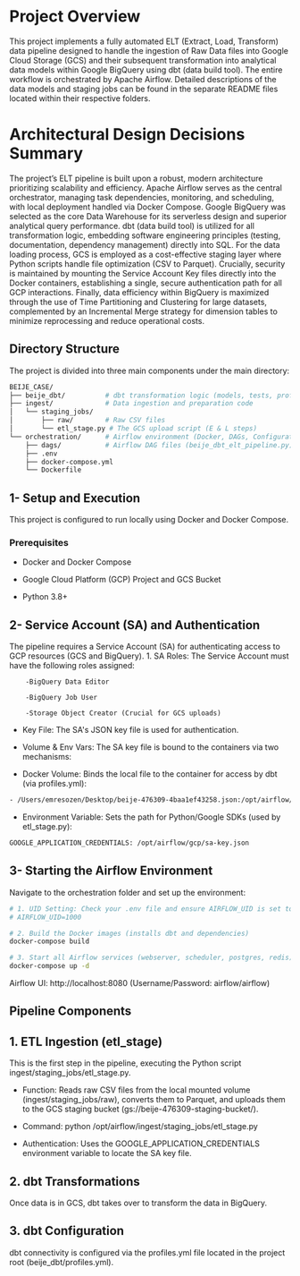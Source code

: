# Project Overview

This project implements a fully automated ELT (Extract, Load, Transform) data pipeline designed to handle the ingestion of Raw Data files into Google Cloud Storage (GCS) and their subsequent transformation into analytical data models within Google BigQuery using dbt (data build tool). The entire workflow is orchestrated by Apache Airflow. Detailed descriptions of the data models and staging jobs can be found in the separate README files located within their respective folders.


# Architectural Design Decisions Summary

The project’s ELT pipeline is built upon a robust, modern architecture prioritizing scalability and efficiency. Apache Airflow serves as the central orchestrator, managing task dependencies, monitoring, and scheduling, with local deployment handled via Docker Compose. Google BigQuery was selected as the core Data Warehouse for its serverless design and superior analytical query performance. dbt (data build tool) is utilized for all transformation logic, embedding software engineering principles (testing, documentation, dependency management) directly into SQL. For the data loading process, GCS is employed as a cost-effective staging layer where Python scripts handle file optimization (CSV to Parquet). Crucially, security is maintained by mounting the Service Account Key files directly into the Docker containers, establishing a single, secure authentication path for all GCP interactions. Finally, data efficiency within BigQuery is maximized through the use of Time Partitioning and Clustering for large datasets, complemented by an Incremental Merge strategy for dimension tables to minimize reprocessing and reduce operational costs.

## Directory Structure

The project is divided into three main components under the main directory:

```bash
BEIJE_CASE/
├── beije_dbt/          # dbt transformation logic (models, tests, profiles.yml)
├── ingest/             # Data ingestion and preparation code
│   └── staging_jobs/
│       ├── raw/        # Raw CSV files
│       └── etl_stage.py # The GCS upload script (E & L steps)
└── orchestration/      # Airflow environment (Docker, DAGs, Configuration)
    ├── dags/           # Airflow DAG files (beije_dbt_elt_pipeline.py)
    ├── .env
    ├── docker-compose.yml
    └── Dockerfile
```

## 1- Setup and Execution
This project is configured to run locally using Docker and Docker Compose.

### Prerequisites
- Docker and Docker Compose

- Google Cloud Platform (GCP) Project and GCS Bucket

- Python 3.8+ 

## 2-  Service Account (SA) and Authentication
The pipeline requires a Service Account (SA) for authenticating access to GCP resources (GCS and BigQuery).
    1. SA Roles: The Service Account must have the following roles assigned:

        -BigQuery Data Editor

        -BigQuery Job User

        -Storage Object Creator (Crucial for GCS uploads)

- Key File: The SA's JSON key file is used for authentication.
 
- Volume & Env Vars: The SA key file is bound to the containers via two mechanisms:

- Docker Volume: Binds the local file to the container for access by dbt (via profiles.yml):

```bash
- /Users/emresozen/Desktop/beije-476309-4baa1ef43258.json:/opt/airflow/gcp/sa-key.json
```
- Environment Variable: Sets the path for Python/Google SDKs (used by etl_stage.py):
```bash
GOOGLE_APPLICATION_CREDENTIALS: /opt/airflow/gcp/sa-key.json
```

## 3-  Starting the Airflow Environment

Navigate to the orchestration folder and set up the environment:
```bash
# 1. UID Setting: Check your .env file and ensure AIRFLOW_UID is set to your local UID (echo $(id -u)).
# AIRFLOW_UID=1000

# 2. Build the Docker images (installs dbt and dependencies)
docker-compose build

# 3. Start all Airflow services (webserver, scheduler, postgres, redis)
docker-compose up -d
```

Airflow UI: http://localhost:8080 (Username/Password: airflow/airflow)

## Pipeline Components

## 1. ETL Ingestion (etl_stage)
This is the first step in the pipeline, executing the Python script ingest/staging_jobs/etl_stage.py.
 - Function: Reads raw CSV files from the local mounted volume (ingest/staging_jobs/raw), converts them to Parquet, and uploads them to the GCS staging bucket (gs://beije-476309-staging-bucket/).

- Command: python /opt/airflow/ingest/staging_jobs/etl_stage.py

- Authentication: Uses the GOOGLE_APPLICATION_CREDENTIALS environment variable to locate the SA key file.

## 2. dbt Transformations
Once data is in GCS, dbt takes over to transform the data in BigQuery.

## 3. dbt Configuration
dbt connectivity is configured via the profiles.yml file located in the project root (beije_dbt/profiles.yml).